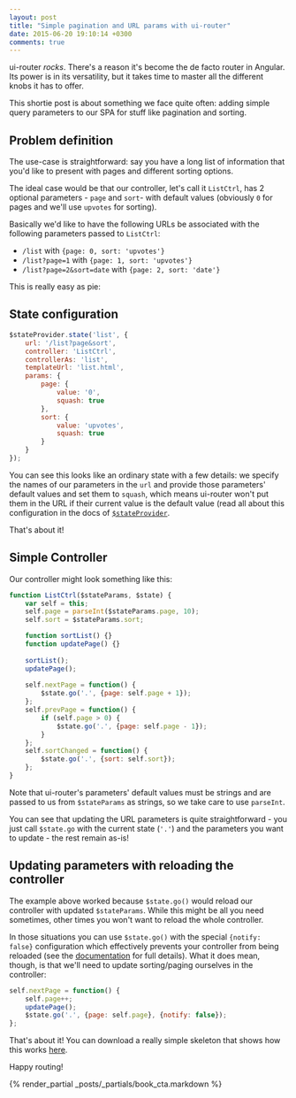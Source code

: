 ```yaml
---
layout: post
title: "Simple pagination and URL params with ui-router"
date: 2015-06-20 19:10:14 +0300
comments: true
---
```


ui-router *rocks*. There's a reason it's become the de facto router in Angular. Its power is in its versatility, but it takes time to master all the different knobs it has to offer.

This shortie post is about something we face quite often: adding simple query parameters to our SPA for stuff like pagination and sorting.

## Problem definition

The use-case is straightforward: say you have a long list of information that you'd like to present with pages and different sorting options.

The ideal case would be that our controller, let's call it `ListCtrl`, has 2 optional parameters - `page` and `sort`- with default values (obviously `0` for pages and we'll use `upvotes` for sorting).

Basically we'd like to have the following URLs be associated with the following parameters passed to `ListCtrl`:

- `/list` with `{page: 0, sort: 'upvotes'}`
- `/list?page=1` with `{page: 1, sort: 'upvotes'}`
- `/list?page=2&sort=date` with `{page: 2, sort: 'date'}`

This is really easy as pie:

## State configuration

```javascript
$stateProvider.state('list', {
    url: '/list?page&sort',
    controller: 'ListCtrl',
    controllerAs: 'list',
    templateUrl: 'list.html',
    params: {
        page: {
            value: '0',
            squash: true
        },
        sort: {
            value: 'upvotes',
            squash: true
        }
    }
});
```

You can see this looks like an ordinary state with a few details: we specify the names of our parameters in the `url` and provide those parameters' default values and set them to `squash`, which means ui-router won't put them in the URL if their current value is the default value (read all about this configuration in the docs of [`$stateProvider`](http://angular-ui.github.io/ui-router/site/#/api/ui.router.state.$stateProvider).

That's about it!

## Simple Controller

Our controller might look something like this:

```javascript
function ListCtrl($stateParams, $state) {
    var self = this;
    self.page = parseInt($stateParams.page, 10);
    self.sort = $stateParams.sort;

    function sortList() {}
    function updatePage() {}
    
    sortList();
    updatePage();
    
    self.nextPage = function() {
        $state.go('.', {page: self.page + 1});
    };
    self.prevPage = function() {
        if (self.page > 0) {
            $state.go('.', {page: self.page - 1});
        }
    };
    self.sortChanged = function() {
        $state.go('.', {sort: self.sort});
    };
}
```

Note that ui-router's parameters' default values must be strings and are passed to us from `$stateParams` as strings, so we take care to use `parseInt`.

You can see that updating the URL parameters is quite straightforward - you just call `$state.go` with the current state (`'.'`) and the parameters you want to update - the rest remain as-is!

## Updating parameters with reloading the controller

The example above worked because `$state.go()` would reload our controller with updated `$stateParams`. While this might be all you need sometimes, other times you won't want to reload the whole controller.

In those situations you can use `$state.go()` with the special `{notify: false}` configuration which effectively prevents your controller from being reloaded (see the [documentation](http://angular-ui.github.io/ui-router/site/#/api/ui.router.state.$state) for full details). What it does mean, though, is that we'll need to update sorting/paging ourselves in the controller:

```javascript
self.nextPage = function() {
    self.page++;
    updatePage();
    $state.go('.', {page: self.page}, {notify: false});
};
```

That's about it! You can download a really simple skeleton that shows how this works [here](https://gist.github.com/abyx/f5ef04d807dc15617331).

Happy routing!

{% render_partial _posts/_partials/book_cta.markdown %}
